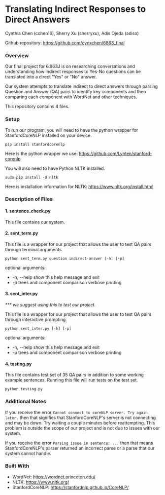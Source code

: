 # Translating Indirect Responses to Direct Answers
Cynthia Chen (cchen16), Sherry Xu (sherryxu), Adis Ojeda (adiso)

Github repository: https://github.com/cynxchen/6863_final

### Overview
Our final project for 6.863J is on researching conversations and understanding how indirect responses to Yes-No questions can be translated into a direct "Yes" or "No" answer.

Our system attempts to translate indirect to direct answers through parsing Question and Answer (QA) pairs to identify key components and then comparing each component with WordNet and other techniques.

This repository contains 4 files.

### Setup
To run our program, you will need to have the python wrapper for StanfordCoreNLP installed on your device.
```
pip install stanfordcorenlp
```
Here is the python wrapper we use: https://github.com/Lynten/stanford-corenlp

You will also need to have Python NLTK installed.
```
sudo pip install -U nltk
```
Here is installation information for NLTK: https://www.nltk.org/install.html 

### Description of Files
#### 1. sentence_check.py
This file contains our system.

#### 2. sent_term.py
This file is a wrapper for our project that allows the user to test QA pairs through terminal arguments.
```
python sent_term.py question indirect-answer [-h] [-p]
```
optional arguments:
*  -h, --help  show this help message and exit
*  -p          trees and component comparison verbose printing

#### 3. sent_inter.py
_\*\*\* we suggest using this to test our project._

This file is a wrapper for our project that allows the user to test QA pairs through interactive prompting.
```
python sent_inter.py [-h] [-p]
```
optional arguments:
*  -h, --help  show this help message and exit
*  -p          trees and component comparison verbose printing

#### 4. testing.py
This file contains test set of 35 QA pairs in addition to some working example sentences. Running this file will run tests on the test set.
```
python testing.py
```
### Additional Notes
If you receive the error ```Cannot connect to coreNLP server. Try again later.``` then that signifies that StanfordCoreNLP's server is not connecting and may be down. Try waiting a couple minutes before reattempting. This problem is outside the scope of our project and is not due to issues with our system.

If you receive the error ```Parsing issue in sentence: ...``` then that means StanfordCoreNLP's parser returned an incorrect parse or a parse that our system cannot handle.

### Built With
* WordNet: https://wordnet.princeton.edu/
* NLTK: https://www.nltk.org/
* StanfordCoreNLP: https://stanfordnlp.github.io/CoreNLP/
